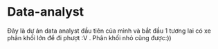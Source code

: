 # Data-analyst
Đây là dự án data analyst đầu tiên của mình và bắt đầu 1 tương lai có xe phân khối lớn để đi phượt :V . Phân khối nhỏ cũng được:))
